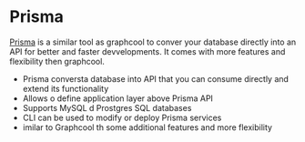 # Prisma

[Prisma](https://www.prisma.io/) is a similar tool as graphcool to conver your database directly into an API for better and faster devvelopments. It comes with more features and flexibility then graphcool.

- Prisma conversta database into API that you can consume directly and extend its functionality
- Allows o define  application layer above Prisma API
- Supports MySQL d Prostgres SQL databases
- CLI can be used to modify or deploy Prisma services
- imilar to Graphcool th some additional features and more flexibility